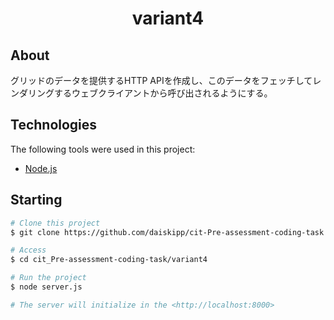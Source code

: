 <h1 align="center">variant4</h1>

## About ##

グリッドのデータを提供するHTTP APIを作成し、このデータをフェッチしてレンダリングするウェブクライアントから呼び出されるようにする。

## Technologies ##

The following tools were used in this project:

- [Node.js](https://nodejs.org/ja/)


## Starting ##

```bash
# Clone this project
$ git clone https://github.com/daiskipp/cit-Pre-assessment-coding-task

# Access
$ cd cit_Pre-assessment-coding-task/variant4

# Run the project
$ node server.js

# The server will initialize in the <http://localhost:8000>
```
